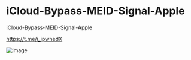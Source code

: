 # iCloud-Bypass-MEID-Signal-Apple
iCloud-Bypass-MEID-Signal-Apple


https://t.me/i_ipwnedX

![image](https://github.com/user-attachments/assets/cb0d63d6-3f19-4a05-8d49-532107395659)
